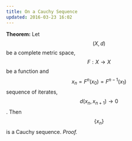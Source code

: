 ```yaml
---
title: On a Cauchy Sequence
updated: 2016-03-23 16:02
---
```



**Theorem:** Let $$(X,d)$$ be a complete metric space, $$F:X\to X$$ be a function and $$x_n=F^n(x_0)=F^{n-1}(x_1)$$ sequence of iterates, $$d(x_n,x_{n+1})\to 0$$. Then $$\{x_n\}$$ is a Cauchy sequence.
*Proof.*